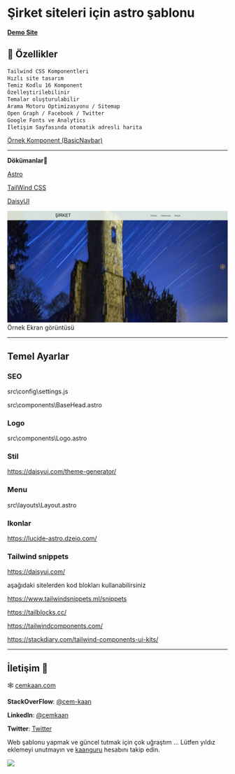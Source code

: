 # Şirket siteleri için astro şablonu

[**Demo Site**](https://is-site-sablonu.netlify.app/)

## 🌼 Özellikler

    Tailwind CSS Komponentleri
    Hızlı site tasarım
    Temiz Kodlu 16 Komponent
    Özelleştirilebilinir
    Temalar oluşturulabilir
    Arama Motoru Optimizasyonu / Sitemap
    Open Graph / Facebook / Twitter
    Google Fonts ve Analytics
    İletişim Sayfasında otomatik adresli harita

[Örnek Komponent (BasicNavbar)](https://github.com/netlesh/astro-business-template/blob/main/src/components/navbars/BasicNavbar.astro#L1)

---

**Dökümanlar**💭

[Astro](https://docs.astro.build/en/core-concepts/project-structure/)

[TailWind CSS](https://tailwindcss.com/docs/utility-first)

[DaisyUI](https://daisyui.com/docs/use/)

![template](./Screenshot.jpg)
Örnek Ekran görüntüsü

---

## Temel Ayarlar

### SEO

src\config\settings.js

src\components\BaseHead.astro

### Logo

src\components\Logo.astro

### Stil

<https://daisyui.com/theme-generator/>

### Menu

src\layouts\Layout.astro

### Ikonlar

<https://lucide-astro.dzeio.com/>

### Tailwind snippets

<https://daisyui.com/>

aşağıdaki sitelerden kod blokları kullanabilirsiniz

<https://www.tailwindsnippets.ml/snippets>

<https://tailblocks.cc/>

<https://tailwindcomponents.com/>

<https://stackdiary.com/tailwind-components-ui-kits/>

---

## İletişim 📧

🕸 [cemkaan.com](www.cemkaan.com)

**StackOverFlow**:
[@cem-kaan](https://stackoverflow.com/users/11993949/cem-kaan "Cem Kaan on stackoverflow")

**LinkedIn**:
[@cemkaan](https://www.linkedin.com/in/cemkaan/ "Cem Kaan on LinkedIn")

**Twitter**: [Twitter](https://twitter.com/CemKaanGuru)

Web şablonu yapmak ve güncel tutmak için çok uğraştım ...
Lütfen yıldız eklemeyi unutmayın ve [kaanguru](https://github.com/kaanguru) hesabını takip edin.

[<img src="https://s18955.pcdn.co/wp-content/uploads/2018/02/github.png" width="25"/>](https://github.com/netlesh/astro-business-template)
